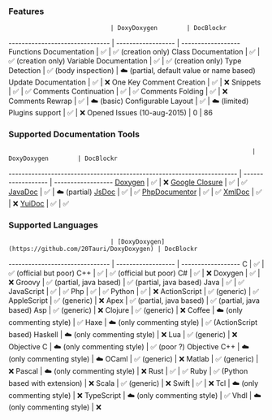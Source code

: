 
### Features

                                | DoxyDoxygen        | DocBlockr
------------------------------- | ------------------ | ------------------
Functions Documentation         | :white_check_mark: | :white_check_mark: (creation only)
Class Documentation             | :white_check_mark: | :white_check_mark: (creation only)
Variable Documentation          | :white_check_mark: | :white_check_mark: (creation only)
Type Detection                  | :white_check_mark: (body inspection) | :cloud: (partial, default value or name based)
Update Documentation            | :white_check_mark: | :x:
One Key Comment Creation        | :white_check_mark: | :x:
Snippets                        | :white_check_mark: | :white_check_mark:
Comments Continuation           | :white_check_mark: | :white_check_mark:
Comments Folding                | :white_check_mark: | :x:
Comments Rewrap                 | :white_check_mark: | :cloud: (basic)
Configurable Layout             | :white_check_mark: | :cloud: (limited)
Plugins support                 | :white_check_mark: | :x:
Opened Issues (10-aug-2015)     | 0                  | 86


### Supported Documentation Tools

                                                                       | DoxyDoxygen        | DocBlockr
---------------------------------------------------------------------- | ------------------ | ------------------
[Doxygen](http://www.stack.nl/~dimitri/doxygen/)                       | :white_check_mark: | :x:
[Google Closure](https://developers.google.com/closure/compiler/)      | :white_check_mark: | :white_check_mark: 
[JavaDoc](http://docs.oracle.com/javase/7/docs/technotes/tools/windows/javadoc.html) | :white_check_mark: | :cloud: (partial)
[JsDoc](http://usejsdoc.org)                                           | :white_check_mark: | :white_check_mark: 
[PhpDocumentor](http://www.phpdoc.org/docs/latest/index.html)          | :white_check_mark: | :white_check_mark: 
[XmlDoc](http://www.ecma-international.org/publications/standards/Ecma-334.htm) |  :white_check_mark:  | :x:
[YuiDoc](http://yui.github.io/yuidoc)                                  | :white_check_mark: | :white_check_mark: 


### Supported Languages

                                | [DoxyDoxygen](https://github.com/20Tauri/DoxyDoxygen) | DocBlockr
------------------------------- | ------------------ | ------------------
C                               | :white_check_mark: | :white_check_mark: (official but poor)
C++                             | :white_check_mark: | :white_check_mark: (official but poor)
C#                              | :white_check_mark: | :x:
Doxygen                         | :white_check_mark: | :x:
Groovy                          | :white_check_mark: (partial, java based) | :white_check_mark: (partial, java based)
Java                            | :white_check_mark: | :white_check_mark:
JavaScript                      | :white_check_mark: | :white_check_mark:
Php                             | :white_check_mark: | :white_check_mark:
Python                          | :white_check_mark: | :x:
ActionScript                    | :white_check_mark: (generic) | :white_check_mark:
AppleScript                     | :white_check_mark: (generic) | :x:
Apex                            | :white_check_mark: (partial, java based) | :white_check_mark: (partial, java based)
Asp                             | :white_check_mark: (generic) | :x:
Clojure                         | :white_check_mark: (generic) | :x:
Coffee                          | :cloud: (only commenting style) | :white_check_mark:
Haxe                            | :cloud: (only commenting style) | :white_check_mark: (ActionScript based)
Haskell                         | :cloud: (only commenting style) | :x:
Lua                             | :white_check_mark: (generic) | :x:
Objective C                     | :cloud: (only commenting style) | :white_check_mark: (poor ?)
Objective C++                   | :cloud: (only commenting style) | :cloud:
OCaml                           | :white_check_mark: (generic) | :x:
Matlab                          | :white_check_mark: (generic) | :x:
Pascal                          | :cloud: (only commenting style) | :x:
Rust                            | :white_check_mark: | :white_check_mark:
Ruby                            | :white_check_mark: (Python based with extension) | :x:
Scala                           | :white_check_mark: (generic) | :x:
Swift                           | :white_check_mark: | :x:
Tcl                             | :cloud: (only commenting style) | :x:
TypeScript                      | :cloud: (only commenting style) | :white_check_mark:
Vhdl                            | :cloud: (only commenting style) | :x:
